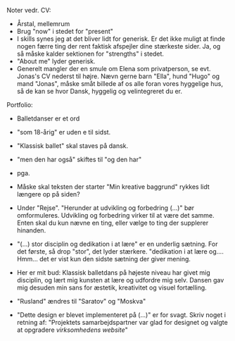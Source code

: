 Noter vedr. CV:
- Årstal, mellemrum
- Brug "now" i stedet for "present"
- I skills synes jeg at det bliver lidt for generisk. Er det ikke muligt at finde nogen færre ting der rent faktisk afspejler dine stærkeste sider. Ja, og så måske kalder sektionen for "strengths" i stedet.
- "About me" lyder generisk. 
- Generelt mangler der en smule om Elena som privatperson, se evt. Jonas's CV nederst til højre. Nævn gerne barn "Ella", hund "Hugo" og mand "Jonas", måske småt billede af os alle foran vores hyggelige hus, så de kan se hvor Dansk, hyggelig og velintegreret du er. 

Portfolio: 
- Balletdanser er et ord
- "som 18-årig" er uden e til sidst. 
- "Klassisk ballet" skal staves på dansk. 
- "men den har også" skiftes til "og den har"
- pga.
- Måske skal teksten der starter "Min kreative baggrund" rykkes lidt længere op på siden? 
- Under "Rejse". "Herunder at udvikling og forbedring (...)" bør omformuleres. Udvikling og forbedring virker til at være det samme. Enten skal du kun nævne en ting, eller vælge to ting der supplerer hinanden. 
- "(...) stor disciplin og dedikation i at lære" er en underlig sætning. For det første, så drop "stor", det lyder stærkere. "dedikation i at lære og.... Hmm... det er vist kun den sidste sætning der giver mening. 
- Her er mit bud: Klassisk balletdans på højeste niveau har givet mig disciplin, og lært mig kunsten at lære og udfordre mig selv. Dansen gav mig desuden min sans for æstetik, kreativitet og visuel fortælling. 
- "Rusland" ændres til "Saratov" og "Moskva"

- "Dette design er blevet implementeret på (...)" er for svagt. Skriv noget i retning af: "Projektets samarbejdspartner var glad for designet og valgte at opgradere _virksomhedens website_"